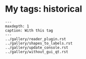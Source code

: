 # My tags: historical

```{toctree}
---
maxdepth: 1
caption: With this tag
---
../gallery/reader_plugin.rst
../gallery/shapes_to_labels.rst
../gallery/update_console.rst
../gallery/without_gui_qt.rst
```
